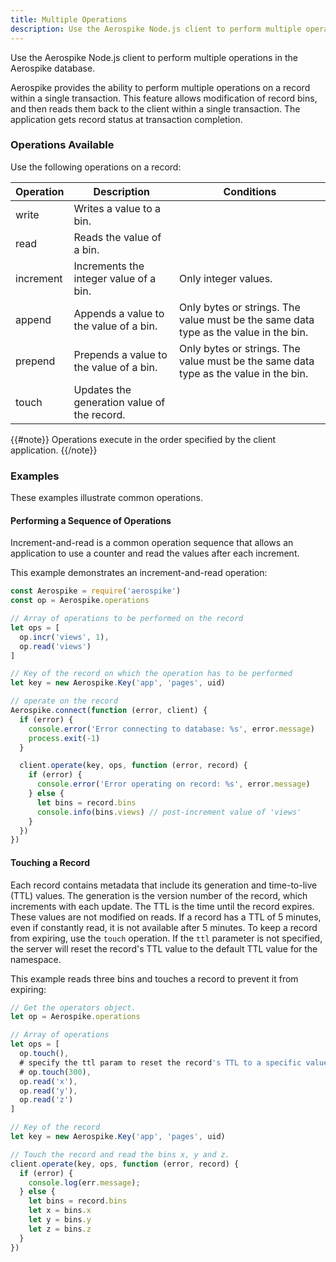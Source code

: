 ```yaml
---
title: Multiple Operations
description: Use the Aerospike Node.js client to perform multiple operations in the Aerospike database.
---
```


Use the Aerospike Node.js client to perform multiple operations in the Aerospike database.

Aerospike provides the ability to perform multiple operations on a record within a single transaction. This feature allows modification of record bins, and then reads them back to the client within a single transaction. The application gets record status at transaction completion.

### Operations Available

Use the following operations on a record:

Operation | Description | Conditions
--- | --- | ---
write | Writes a value to a bin.   | 
read  | Reads the value of a bin.  | 
increment | Increments the integer value of a bin. |  Only integer values. 
append  | Appends a value to the value of a bin. |  Only bytes or strings. The value must be the same data type as the value in the bin. 
prepend | Prepends a value to the value of a bin. |  Only bytes or strings. The value must be the same data type as the value in the bin.
touch | Updates the generation value of the record.  | 

{{#note}}
Operations execute in the order specified by the client application.
{{/note}}

### Examples

These examples illustrate common operations.

#### Performing a Sequence of Operations

Increment-and-read is a common operation sequence that allows an application to use a counter and read the values after each increment.

This example demonstrates an increment-and-read operation:

```js
const Aerospike = require('aerospike')
const op = Aerospike.operations

// Array of operations to be performed on the record
let ops = [
  op.incr('views', 1),
  op.read('views')
]

// Key of the record on which the operation has to be performed
let key = new Aerospike.Key('app', 'pages', uid)

// operate on the record
Aerospike.connect(function (error, client) {
  if (error) {
    console.error('Error connecting to database: %s', error.message)
    process.exit(-1)
  }

  client.operate(key, ops, function (error, record) {
    if (error) {
      console.error('Error operating on record: %s', error.message)
    } else {
      let bins = record.bins
      console.info(bins.views) // post-increment value of 'views'
    }
  })
})
```

#### Touching a Record

Each record contains metadata that include its generation and time-to-live
(TTL) values. The generation is the version number of the record, which
increments with each update. The TTL is the time until the record expires.
These values are not modified on reads. If a record has a TTL of 5 minutes,
even if constantly read, it is not available after 5 minutes. To keep a record
from expiring, use the `touch` operation. If the `ttl` parameter is not specified,
the server will reset the record's TTL value to the default TTL value for the namespace.

This example reads three bins and touches a record to prevent it from expiring:

```js
// Get the operators object.
let op = Aerospike.operations

// Array of operations 
let ops = [
  op.touch(),
  # specify the ttl param to reset the record's TTL to a specific value, e.g.
  # op.touch(300),
  op.read('x'),
  op.read('y'),
  op.read('z')
]

// Key of the record
let key = new Aerospike.Key('app', 'pages', uid)

// Touch the record and read the bins x, y and z.
client.operate(key, ops, function (error, record) {
  if (error) {
    console.log(err.message);
  } else {
    let bins = record.bins
    let x = bins.x
    let y = bins.y
    let z = bins.z
  }
})
```
